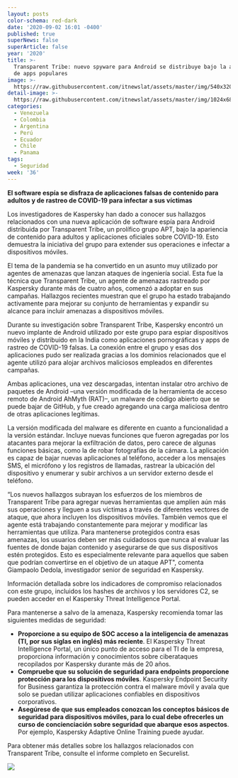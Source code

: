 ```yaml
---
layout: posts
color-schema: red-dark
date: '2020-09-02 16:01 -0400'
published: true
superNews: false
superArticle: false
year: '2020'
title: >-
  Transparent Tribe: nuevo spyware para Android se distribuye bajo la apariencia
  de apps populares
image: >-
  https://raw.githubusercontent.com/itnewslat/assets/master/img/540x320/Transparent-Tribe-p.jpg
detail-image: >-
  https://raw.githubusercontent.com/itnewslat/assets/master/img/1024x680/Transparent-Tribe-g.jpg
categories:
  - Venezuela
  - Colombia
  - Argentina
  - Perú
  - Ecuador
  - Chile
  - Panama
tags:
  - Seguridad
week: '36'
---
```

**El software espía se disfraza de aplicaciones falsas de contenido para adultos y de rastreo de COVID-19 para infectar a sus víctimas**

Los investigadores de Kaspersky han dado a conocer sus hallazgos relacionados con una nueva aplicación de software espía para Android distribuida por Transparent Tribe, un prolífico grupo APT, bajo la apariencia de contenido para adultos y aplicaciones oficiales sobre COVID-19. Esto demuestra la iniciativa del grupo para extender sus operaciones e infectar a dispositivos móviles. 

El tema de la pandemia se ha convertido en un asunto muy utilizado por agentes de amenazas que lanzan ataques de ingeniería social. Esta fue la técnica que Transparent Tribe, un agente de amenazas rastreado por Kaspersky durante más de cuatro años, comenzó a adoptar en sus campañas. Hallazgos recientes muestran que el grupo ha estado trabajando activamente para mejorar su conjunto de herramientas y expandir su alcance para incluir amenazas a dispositivos móviles. 

Durante su investigación sobre Transparent Tribe, Kaspersky encontró un nuevo implante de Android utilizado por este grupo para espiar dispositivos móviles y distribuido en la India como aplicaciones pornográficas y apps de rastreo de COVID-19 falsas. La conexión entre el grupo y esas dos aplicaciones pudo ser realizada gracias a los dominios relacionados que el agente utilizó para alojar archivos maliciosos empleados en diferentes campañas.

Ambas aplicaciones, una vez descargadas, intentan instalar otro archivo de paquetes de Android –una versión modificada de la herramienta de acceso remoto de Android AhMyth (RAT)–, un malware de código abierto que se puede bajar de GitHub, y fue creado agregando una carga maliciosa dentro de otras aplicaciones legítimas.

La versión modificada del malware es diferente en cuanto a funcionalidad a la versión estándar. Incluye nuevas funciones que fueron agregadas por los atacantes para mejorar la exfiltración de datos, pero carece de algunas funciones básicas, como la de robar fotografías de la cámara. La aplicación es capaz de bajar nuevas aplicaciones al teléfono, acceder a los mensajes SMS, el micrófono y los registros de llamadas, rastrear la ubicación del dispositivo y enumerar y subir archivos a un servidor externo desde el teléfono.

“Los nuevos hallazgos subrayan los esfuerzos de los miembros de Transparent Tribe para agregar nuevas herramientas que amplíen aún más sus operaciones y lleguen a sus víctimas a través de diferentes vectores de ataque, que ahora incluyen los dispositivos móviles. También vemos que el agente está trabajando constantemente para mejorar y modificar las herramientas que utiliza. Para mantenerse protegidos contra esas amenazas, los usuarios deben ser más cuidadosos que nunca al evaluar las fuentes de donde bajan contenido y asegurarse de que sus dispositivos estén protegidos. Esto es especialmente relevante para aquellos que saben que podrían convertirse en el objetivo de un ataque APT", comenta Giampaolo Dedola, investigador senior de seguridad en Kaspersky.

Información detallada sobre los indicadores de compromiso relacionados con este grupo, incluidos los hashes de archivos y los servidores C2, se pueden acceder en el Kaspersky Threat Intelligence Portal.

Para mantenerse a salvo de la amenaza, Kaspersky recomienda tomar las siguientes medidas de seguridad:

- **Proporcione a su equipo de SOC acceso a la inteligencia de amenazas (TI, por sus siglas en inglés) más reciente**. El Kaspersky Threat Intelligence Portal, un único punto de acceso para el TI de la empresa, proporciona información y conocimientos sobre ciberataques recopilados por Kaspersky durante más de 20 años.
- **Compruebe que su solución de seguridad para endpoints proporcione protección para los dispositivos móviles**. Kaspersky Endpoint Security for Business garantiza la protección contra el malware móvil y avala que solo se puedan utilizar aplicaciones confiables en dispositivos corporativos.
- **Asegúrese de que sus empleados conozcan los conceptos básicos de seguridad para dispositivos móviles, para lo cual debe ofrecerles un curso de concienciación sobre seguridad que abarque esos aspectos**. Por ejemplo, Kaspersky Adaptive Online Training puede ayudar.

Para obtener más detalles sobre los hallazgos relacionados con Transparent Tribe, consulte el informe completo en Securelist.

<img src="https://tracker.metricool.com/c3po.jpg?hash=56f88a41e39ab42c063cc51676587a04"/>